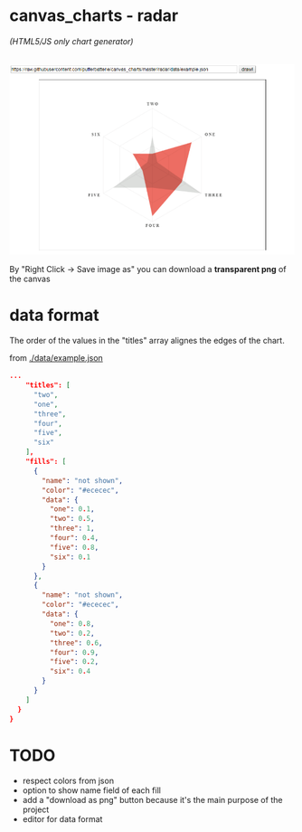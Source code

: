 canvas_charts - radar
=====================

###### (HTML5/JS only chart generator)

![](data/radar_chart.png)

By "Right Click -> Save image as" you can download a **transparent png** of the canvas 


data format
============
 
The order of the values in the "titles" array alignes the edges of the chart. 

from [./data/example.json](data/example.json)

```json
... 
    "titles": [
      "two",
      "one",
      "three",
      "four",
      "five",
      "six"
    ],
    "fills": [
      {
        "name": "not shown",
        "color": "#ececec",
        "data": {
          "one": 0.1,
          "two": 0.5,
          "three": 1,
          "four": 0.4,
          "five": 0.8,
          "six": 0.1
        }
      },
      {
        "name": "not shown",
        "color": "#ececec",
        "data": {
          "one": 0.8,
          "two": 0.2,
          "three": 0.6,
          "four": 0.9,
          "five": 0.2,
          "six": 0.4
        }
      }
    ]
  }
}
```

TODO
====

- respect colors from json
- option to show name field of each fill
- add a "download as png" button because it's the main purpose of the project 
- editor for data format
